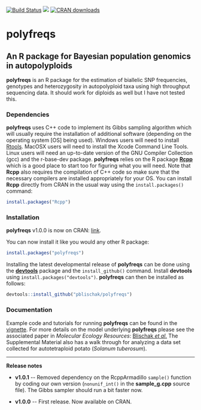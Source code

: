 [![Build Status](https://travis-ci.org/pblischak/polyfreqs.svg?branch=master)](https://travis-ci.org/pblischak/polyfreqs)
[![](http://www.r-pkg.org/badges/version/polyfreqs)](https://cran.r-project.org/web/packages/polyfreqs/index.html)
[![CRAN downloads](http://cranlogs.r-pkg.org/badges/polyfreqs)](https://cran.r-project.org/web/packages/polyfreqs/vignettes/polyfreqs_Intro.html)
# **polyfreqs**

## An R package for Bayesian population genomics in autopolyploids

**polyfreqs** is an R package for the estimation of biallelic SNP frequencies, genotypes and heterozygosity in autopolyploid taxa using high throughput sequencing data. It should work for diploids as well but I have not tested this.


### Dependencies

**polyfreqs** uses C++ code to implement its Gibbs sampling algorithm which will usually require the installation of additional software (depending on the operating system [OS] being used).
Windows users will need to install <a href="http://cran.r-project.org/bin/windows/Rtools/" target="_blank">Rtools</a>.
MacOSX users will need to install the Xcode Command Line Tools.
Linux users will need an up-to-date version of the GNU Compiler Collection (gcc) and the r-base-dev package. **polyfreqs** relies on the R package <a href="http://cran.r-project.org/package=Rcpp" target="_blank"><strong>Rcpp</strong></a> which is a good place to start too for figuring what you will need. Note that **Rcpp** also requires the compilation of C++ code so make sure that the necessary compilers are installed appropriately for your OS. You can install **Rcpp** directly from CRAN in the usual way using the `install.packages()` command:

```r
install.packages("Rcpp")
```

### Installation

**polyfreqs** v1.0.0 is now on CRAN: <a href="http://cran.r-project.org/package=polyfreqs" target="_blank">link</a>.

You can now install it like you would any other R package:

```r
install.packages("polyfreqs")
```

Installing the latest developmental release of **polyfreqs** can be done using the <a href="http://cran.r-project.org/package=devtools" target="_blank"><strong>devtools</strong></a> package and the `install_github()` command.
Install **devtools** using `install.packages("devtools")`. **polyfreqs** can then be installed as follows:

```r
devtools::install_github("pblischak/polyfreqs")
```

### Documentation

Example code and tutorials for running **polyfreqs** can be found in the <a href="https://cran.r-project.org/web/packages/polyfreqs/vignettes/polyfreqs_Intro.html" target="_blank">vignette</a>.
For more details on the model underlying **polyfreqs** please see the associated paper in *Molecular Ecology Resources*: <a href="http://onlinelibrary.wiley.com/doi/10.1111/1755-0998.12493/abstract" target="_blank">Blischak <em>et al</em>.</a> The Supplemental Material also has a walk through for analyzing a data set collected for autotetraploid potato (*Solanum tuberosum*).

--------

**Release notes**

 - **v1.0.1** -- Removed dependency on the RcppArmadillo `sample()` function by coding our own version (`nonunif_int()` in the **sample_g.cpp** source file). The Gibbs sampler should run a bit faster now.

 - **v1.0.0** -- First release. Now available on CRAN.
